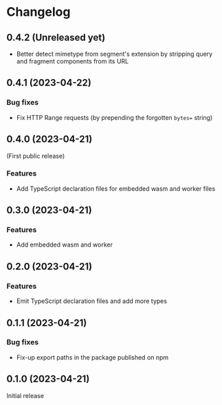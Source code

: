 # Changelog

## 0.4.2 (Unreleased yet)

- Better detect mimetype from segment's extension by stripping query and fragment components from its URL

## 0.4.1 (2023-04-22)

### Bug fixes

- Fix HTTP Range requests (by prepending the forgotten `bytes=` string)

## 0.4.0 (2023-04-21)

(First public release)

### Features

- Add TypeScript declaration files for embedded wasm and worker files

## 0.3.0 (2023-04-21)

### Features

- Add embedded wasm and worker

## 0.2.0 (2023-04-21)

### Features

- Emit TypeScript declaration files and add more types

## 0.1.1 (2023-04-21)

### Bug fixes

- Fix-up export paths in the package published on npm

## 0.1.0 (2023-04-21)

Initial release
